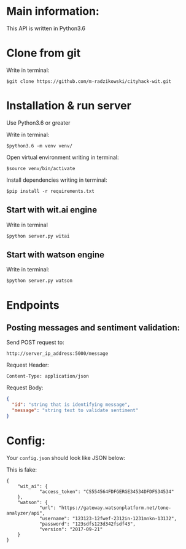 # Main information:

This API is written in Python3.6

# Clone from git

Write in terminal:
```
$git clone https://github.com/m-radzikowski/cityhack-wit.git
```

# Installation & run server

Use Python3.6 or greater

Write in terminal:
```
$python3.6 -m venv venv/
```

Open virtual environment writing in terminal:
```
$source venv/bin/activate
```

Install dependencies writing in terminal:
```
$pip install -r requirements.txt
```
## Start with wit.ai engine

Write in terminal
```
$python server.py witai
```

## Start with watson engine

Write in terminal:
```
$python server.py watson
```

# Endpoints

## Posting messages and sentiment validation:

Send POST request to:
```
http://server_ip_address:5000/message
```
Request Header:
```
Content-Type: application/json
```
Request Body:
```json
{
  "id": "string that is identifying message",
  "message": "string text to validate sentiment"
}
```

# Config:

Your ```config.json``` should look like JSON below:

This is fake:
```
{
  	"wit_ai": {
      		"access_token": "CS554564FDFGERGE34534DFDFS34534"
    },
    "watson": {
            "url": "https://gateway.watsonplatform.net/tone-analyzer/api",
            "username": "123123-12fwef-2312in-1231mnkn-13132",
            "password": "123sdfs123d342fsdf43",
			"version": "2017-09-21"
	}
}
```

